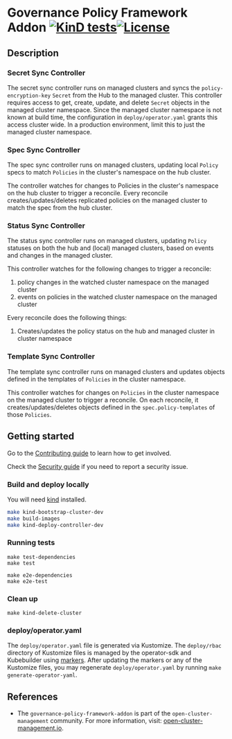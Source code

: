 [comment]: # ( Copyright Contributors to the Open Cluster Management project )

# Governance Policy Framework Addon [![KinD tests](https://github.com/open-cluster-management-io/governance-policy-framework-addon/actions/workflows/kind.yml/badge.svg?branch=main&event=push)](https://github.com/open-cluster-management-io/governance-policy-framework-addon/actions/workflows/kind.yml)[![License](https://img.shields.io/:license-apache-blue.svg)](http://www.apache.org/licenses/LICENSE-2.0.html)

## Description

### Secret Sync Controller

The secret sync controller runs on managed clusters and syncs the `policy-encryption-key` `Secret` from the Hub to the
managed cluster. This controller requires access to get, create, update, and delete `Secret` objects in
the managed cluster namespace. Since the managed cluster namespace is not known at build time, the
configuration in `deploy/operator.yaml` grants this access cluster wide. In a production
environment, limit this to just the managed cluster namespace.

### Spec Sync Controller

The spec sync controller runs on managed clusters, updating local `Policy` specs to match `Policies` in the cluster's namespace on the hub cluster.

The controller watches for changes to Policies in the cluster's namespace on the hub cluster to trigger a reconcile. Every reconcile creates/updates/deletes replicated policies on the managed cluster to match the spec from the hub cluster.

### Status Sync Controller

The status sync controller runs on managed clusters, updating `Policy` statuses on both the hub and (local) managed clusters, based on events and changes in the managed cluster.

This controller watches for the following changes to trigger a reconcile:

1. policy changes in the watched cluster namespace on the managed cluster
2. events on policies in the watched cluster namespace on the managed cluster

Every reconcile does the following things:

1. Creates/updates the policy status on the hub and managed cluster in cluster namespace

### Template Sync Controller

The template sync controller runs on managed clusters and updates objects defined in the templates of `Policies` in the cluster namespace.

This controller watches for changes on `Policies` in the cluster namespace on the managed cluster to trigger a reconcile. On each reconcile, it creates/updates/deletes objects defined in the `spec.policy-templates` of those `Policies`.

## Getting started

Go to the
[Contributing guide](https://github.com/open-cluster-management-io/community/blob/main/sig-policy/contribution-guidelines.md)
to learn how to get involved.

Check the [Security guide](SECURITY.md) if you need to report a security issue.

### Build and deploy locally
You will need [kind](https://kind.sigs.k8s.io/docs/user/quick-start/) installed.

```bash
make kind-bootstrap-cluster-dev
make build-images
make kind-deploy-controller-dev
```
### Running tests
```
make test-dependencies
make test

make e2e-dependencies
make e2e-test
```

### Clean up
```
make kind-delete-cluster
```

### deploy/operator.yaml

The `deploy/operator.yaml` file is generated via Kustomize. The `deploy/rbac` directory of
Kustomize files is managed by the operator-sdk and Kubebuilder using
[markers](https://book.kubebuilder.io/reference/markers.html). After updating the markers or
any of the Kustomize files, you may regenerate `deploy/operator.yaml` by running
`make generate-operator-yaml`.

## References

- The `governance-policy-framework-addon` is part of the `open-cluster-management` community. For more information, visit: [open-cluster-management.io](https://open-cluster-management.io).

<!---
Date: 2022-11-23
-->
